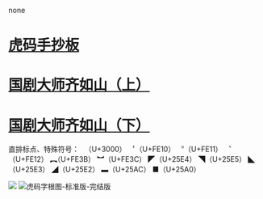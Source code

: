 none
# [虎码手抄板](虎码手抄板.md)

# [国剧大师齐如山（上）](国剧大师齐如山（上）.md)

# [国剧大师齐如山（下）](国剧大师齐如山（下）.md)
直排标点、特殊符号：
　（U+3000）
︐（U+FE10）
︒（U+FE11）
︑（U+FE12）
︻（U+FE3B）
︼（U+FE3C）
◤（U+25E4）
◥（U+25E5）
◣（U+25E3）
◢（U+25E2）
▬（U+25AC）
■（U+25A0）

![](https://cdn.jsdelivr.net/gh/ffaffAHA/picx-images-hosting@master/PicGo/202501131749055.png)
![虎码字根图-标准版-完结版](https://cdn.jsdelivr.net/gh/ffaffAHA/picx-images-hosting@master/虎码字根图-标准版-完结版.1ap316o7sz.jpg)